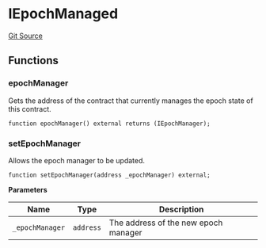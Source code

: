 # IEpochManaged
[Git Source](https://github.com/FloorDAO/floor-v2/blob/fce0c6edadd90eef36eb24d13cfb5b386eeb9d00/src/interfaces/utils/EpochManaged.sol)


## Functions
### epochManager

Gets the address of the contract that currently manages the epoch state of
this contract.


```solidity
function epochManager() external returns (IEpochManager);
```

### setEpochManager

Allows the epoch manager to be updated.


```solidity
function setEpochManager(address _epochManager) external;
```
**Parameters**

|Name|Type|Description|
|----|----|-----------|
|`_epochManager`|`address`|The address of the new epoch manager|


